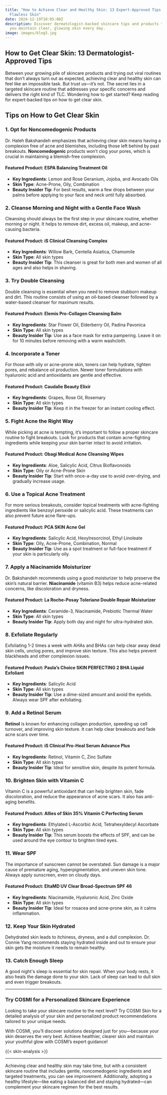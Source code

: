 ```yaml
---
title: "How to Achieve Clear and Healthy Skin: 13 Expert-Approved Tips for
  Flawless Skin"
date: 2024-12-19T10:05:00Z
description: Discover dermatologist-backed skincare tips and products to help
  you maintain clear, glowing skin every day.
image: images/blog3.jpg
---
```

## How to Get Clear Skin: 13 Dermatologist-Approved Tips

Between your growing pile of skincare products and trying out viral routines that don’t always turn out as expected, achieving clear and healthy skin can feel like an impossible task. But trust us—it’s not. The secret lies in a targeted skincare routine that addresses your specific concerns and delivers the right kind of TLC. Wondering how to get started? Keep reading for expert-backed tips on how to get clear skin.

## Tips on How to Get Clear Skin

### 1. Opt for Noncomedogenic Products
Dr. Haleh Bakshandeh emphasizes that achieving clear skin means having a complexion free of acne and blemishes, including those left behind by past breakouts. **Noncomedogenic** products won’t clog your pores, which is crucial in maintaining a blemish-free complexion.

#### Featured Product: **ESPA Balancing Treatment Oil**
- **Key Ingredients**: Lemon and Rose Geranium, Jojoba, and Avocado Oils
- **Skin Type**: Acne-Prone, Oily, Combination
- **Beauty Insider Tip**: For best results, warm a few drops between your palms before applying to your face and neck until fully absorbed.

### 2. Cleanse Morning and Night with a Gentle Face Wash
Cleansing should always be the first step in your skincare routine, whether morning or night. It helps to remove dirt, excess oil, makeup, and acne-causing bacteria.

#### Featured Product: **iS Clinical Cleansing Complex**
- **Key Ingredients**: Willow Bark, Centella Asiatica, Chamomile
- **Skin Type**: All skin types
- **Beauty Insider Tip**: This cleanser is great for both men and women of all ages and also helps in shaving.

### 3. Try Double Cleansing
Double cleansing is essential when you need to remove stubborn makeup and dirt. This routine consists of using an oil-based cleanser followed by a water-based cleanser for maximum results.

#### Featured Product: **Elemis Pro-Collagen Cleansing Balm**
- **Key Ingredients**: Star Flower Oil, Elderberry Oil, Padina Pavonica
- **Skin Type**: All skin types
- **Beauty Insider Tip**: Use as a face mask for extra pampering. Leave it on for 10 minutes before removing with a warm washcloth.

### 4. Incorporate a Toner
For those with oily or acne-prone skin, toners can help hydrate, tighten pores, and rebalance oil production. Newer toner formulations with hyaluronic acid and antioxidants are gentle and effective.

#### Featured Product: **Caudalie Beauty Elixir**
- **Key Ingredients**: Grapes, Rose Oil, Rosemary
- **Skin Type**: All skin types
- **Beauty Insider Tip**: Keep it in the freezer for an instant cooling effect.

### 5. Fight Acne the Right Way
While picking at acne is tempting, it’s important to follow a proper skincare routine to fight breakouts. Look for products that contain acne-fighting ingredients while keeping your skin barrier intact to avoid irritation.

#### Featured Product: **Obagi Medical Acne Cleansing Wipes**
- **Key Ingredients**: Aloe, Salicylic Acid, Citrus Bioflavonoids
- **Skin Type**: Oily or Acne-Prone Skin
- **Beauty Insider Tip**: Start with once-a-day use to avoid over-drying, and gradually increase usage.

### 6. Use a Topical Acne Treatment
For more serious breakouts, consider topical treatments with acne-fighting ingredients like benzoyl peroxide or salicylic acid. These treatments can also prevent future acne flare-ups.

#### Featured Product: **PCA SKIN Acne Gel**
- **Key Ingredients**: Salicylic Acid, Hexylresorcinol, Ethyl Linoleate
- **Skin Type**: Oily, Acne-Prone, Combination, Normal
- **Beauty Insider Tip**: Use as a spot treatment or full-face treatment if your skin is particularly oily.

### 7. Apply a Niacinamide Moisturizer
Dr. Bakshandeh recommends using a good moisturizer to help preserve the skin’s natural barrier. **Niacinamide** (vitamin B3) helps reduce acne-related concerns, like discoloration and dryness.

#### Featured Product: **La Roche-Posay Toleriane Double Repair Moisturizer**
- **Key Ingredients**: Ceramide-3, Niacinamide, Prebiotic Thermal Water
- **Skin Type**: All skin types
- **Beauty Insider Tip**: Apply both day and night for ultra-hydrated skin.

### 8. Exfoliate Regularly
Exfoliating 1-2 times a week with AHAs and BHAs can help clear away dead skin cells, unclog pores, and improve skin texture. This also helps prevent blackheads and other complexion issues.

#### Featured Product: **Paula’s Choice SKIN PERFECTING 2 BHA Liquid Exfoliant**
- **Key Ingredients**: Salicylic Acid
- **Skin Type**: All skin types
- **Beauty Insider Tip**: Use a dime-sized amount and avoid the eyelids. Always wear SPF after exfoliating.

### 9. Add a Retinol Serum
**Retinol** is known for enhancing collagen production, speeding up cell turnover, and improving skin texture. It can help clear breakouts and fade acne scars over time.

#### Featured Product: **iS Clinical Pro-Heal Serum Advance Plus**
- **Key Ingredients**: Retinol, Vitamin C, Zinc Sulfate
- **Skin Type**: All skin types
- **Beauty Insider Tip**: Ideal for sensitive skin, despite its potent formula.

### 10. Brighten Skin with Vitamin C
Vitamin C is a powerful antioxidant that can help brighten skin, fade discoloration, and reduce the appearance of acne scars. It also has anti-aging benefits.

#### Featured Product: **Allies of Skin 35% Vitamin C Perfecting Serum**
- **Key Ingredients**: Ethylated L-Ascorbic Acid, Tetrahexyldecyl Ascorbate
- **Skin Type**: All skin types
- **Beauty Insider Tip**: This serum boosts the effects of SPF, and can be used around the eye contour to brighten tired eyes.

### 11. Wear SPF
The importance of sunscreen cannot be overstated. Sun damage is a major cause of premature aging, hyperpigmentation, and uneven skin tone. Always apply sunscreen, even on cloudy days.

#### Featured Product: **EltaMD UV Clear Broad-Spectrum SPF 46**
- **Key Ingredients**: Niacinamide, Hyaluronic Acid, Zinc Oxide
- **Skin Type**: All skin types
- **Beauty Insider Tip**: Ideal for rosacea and acne-prone skin, as it calms inflammation.

### 12. Keep Your Skin Hydrated
Dehydrated skin leads to itchiness, dryness, and a dull complexion. Dr. Connie Yang recommends staying hydrated inside and out to ensure your skin gets the moisture it needs to remain healthy.

### 13. Catch Enough Sleep
A good night's sleep is essential for skin repair. When your body rests, it also heals the damage done to your skin. Lack of sleep can lead to dull skin and even trigger breakouts.

---
### Try COSMI for a Personalized Skincare Experience
Looking to take your skincare routine to the next level? Try COSMI Skin for a detailed analysis of your skin and personalized product recommendations tailored to your unique needs.

With COSMI, you’ll discover solutions designed just for you—because your skin deserves the very best. Achieve healthier, clearer skin and maintain your youthful glow with COSMI’s expert guidance!

{{< skin-analysis >}}

---
Achieving clear and healthy skin may take time, but with a consistent skincare routine that includes gentle, noncomedogenic ingredients and targeted treatments, you can see improvement. Additionally, adopting a healthy lifestyle—like eating a balanced diet and staying hydrated—can complement your skincare regimen for the best results.
